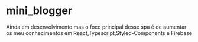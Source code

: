# mini_blogger
Ainda em desenvolvimento mas o foco principal desse spa é de aumentar os meu conhecimentos em React,Typescript,Styled-Components e Firebase

